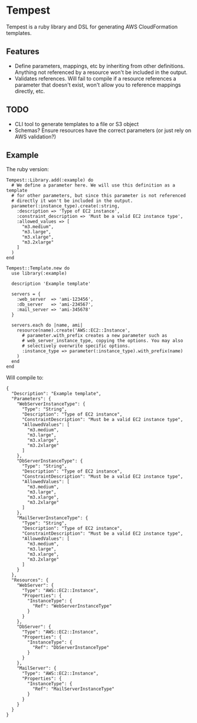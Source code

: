 # Tempest

Tempest is a ruby library and DSL for generating AWS CloudFormation templates.

## Features

* Define parameters, mappings, etc by inheriting from other definitions.
  Anything not referenced by a resource won't be included in the output.
* Validates references. Will fail to compile if a resource references a
  parameter that doesn't exist, won't allow you to reference mappings directly,
  etc.

## TODO

* CLI tool to generate templates to a file or S3 object
* Schemas? Ensure resources have the correct parameters (or just rely on AWS
  validation?)

## Example

The ruby version:

    Tempest::Library.add(:example) do
      # We define a parameter here. We will use this definition as a template
      # for other parameters, but since this parameter is not referenced
      # directly it won't be included in the output.
      parameter(:instance_type).create(:string,
        :description => 'Type of EC2 instance',
        :constraint_description => 'Must be a valid EC2 instance type',
        :allowed_values => [
          "m3.medium",
          "m3.large",
          "m3.xlarge",
          "m3.2xlarge"
        ]
      )
    end

    Tempest::Template.new do
      use library(:example)

      description 'Example template'

      servers = {
        :web_server  => 'ami-123456',
        :db_server   => 'ami-234567',
        :mail_server => 'ami-345678'
      }

      servers.each do |name, ami|
        resource(name).create('AWS::EC2::Instance',
          # parameter.with_prefix creates a new parameter such as
          # web_server_instance_type, copying the options. You may also
          # selectively overwrite specific options.
          :instance_type => parameter(:instance_type).with_prefix(name)
        )
      end
    end

Will compile to:

    {
      "Description": "Example template",
      "Parameters": {
        "WebServerInstanceType": {
          "Type": "String",
          "Description": "Type of EC2 instance",
          "ConstraintDescription": "Must be a valid EC2 instance type",
          "AllowedValues": [
            "m3.medium",
            "m3.large",
            "m3.xlarge",
            "m3.2xlarge"
          ]
        },
        "DbServerInstanceType": {
          "Type": "String",
          "Description": "Type of EC2 instance",
          "ConstraintDescription": "Must be a valid EC2 instance type",
          "AllowedValues": [
            "m3.medium",
            "m3.large",
            "m3.xlarge",
            "m3.2xlarge"
          ]
        },
        "MailServerInstanceType": {
          "Type": "String",
          "Description": "Type of EC2 instance",
          "ConstraintDescription": "Must be a valid EC2 instance type",
          "AllowedValues": [
            "m3.medium",
            "m3.large",
            "m3.xlarge",
            "m3.2xlarge"
          ]
        }
      },
      "Resources": {
        "WebServer": {
          "Type": "AWS::EC2::Instance",
          "Properties": {
            "InstanceType": {
              "Ref": "WebServerInstanceType"
            }
          }
        },
        "DbServer": {
          "Type": "AWS::EC2::Instance",
          "Properties": {
            "InstanceType": {
              "Ref": "DbServerInstanceType"
            }
          }
        },
        "MailServer": {
          "Type": "AWS::EC2::Instance",
          "Properties": {
            "InstanceType": {
              "Ref": "MailServerInstanceType"
            }
          }
        }
      }
    }
